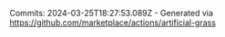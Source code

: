 Commits: 2024-03-25T18:27:53.089Z - Generated via https://github.com/marketplace/actions/artificial-grass
<br>
